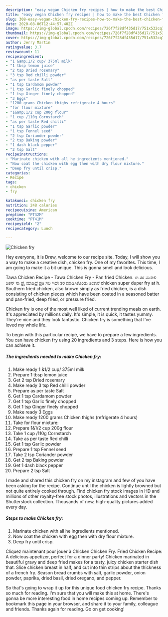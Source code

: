 ```yaml
---
description: "easy vegan Chicken fry recipes | how to make the best Chicken fry"
title: "easy vegan Chicken fry recipes | how to make the best Chicken fry"
slug: 308-easy-vegan-chicken-fry-recipes-how-to-make-the-best-chicken-fry
date: 2020-08-06T12:44:57.402Z
image: https://img-global.cpcdn.com/recipes/726f7f28df435d17/751x532cq70/chicken-fry-recipe-main-photo.jpg
thumbnail: https://img-global.cpcdn.com/recipes/726f7f28df435d17/751x532cq70/chicken-fry-recipe-main-photo.jpg
cover: https://img-global.cpcdn.com/recipes/726f7f28df435d17/751x532cq70/chicken-fry-recipe-main-photo.jpg
author: Jerry Martin
ratingvalue: 3.7
reviewcount: 11
recipeingredient:
- "1 &amp;1/2 cup/ 375ml milk"
- "1 tbsp lemon juice"
- "2 tsp Dried rosemary"
- "3 tsp Red chilli powder"
- "as per taste Salt"
- "1 tsp Cardamom powder"
- "1 tsp Garlic finely chopped"
- "1 tsp Ginger finely chopped"
- "3 Eggs"
- "1200 grams Chicken thighs refrigerate 4 hours"
- "for flour mixture"
- "1&amp;1/2 cup 200g flour"
- "1 cup /110g Cornstarch"
- "as per taste Red chilli"
- "1 tsp Garlic powder"
- "1 tsp Fennel seed"
- "2 tsp Coriander powder"
- "2 tsp Baking powder"
- "1 dash black pepper"
- "2 tsp Salt"
recipeinstructions:
- "Marinate chicken with all he ingredients mentioned."
- "Now coat the chicken with egg then with dry flour mixture."
- "Deep fry until crisp."
categories:
- Recipe
tags:
- chicken
- fry

katakunci: chicken fry 
nutrition: 248 calories
recipecuisine: American
preptime: "PT32M"
cooktime: "PT41M"
recipeyield: "2"
recipecategory: Lunch

---
```



![Chicken fry](https://img-global.cpcdn.com/recipes/726f7f28df435d17/751x532cq70/chicken-fry-recipe-main-photo.jpg)

Hey everyone, it is Drew, welcome to our recipe site. Today, I will show you a way to make a creative dish, chicken fry. One of my favorites. This time, I am going to make it a bit unique. This is gonna smell and look delicious.

Tawa Chicken Recipe - Tawa Chicken Fry - Pan fried Chicken. ಈ ತರ ಮನೇಲಿ ಚಿಕನ್ ನಾ ಪ್ರೈ ಮಾಡಿದ್ರೆ ಪ್ರತಿ ಸಲ ಇದೇ ತರ ಮಾಡಿಸಿಕೊಂಡು ತಿಂತಾರೆ chicken super duper fry at h. Southern fried chicken, also known simply as fried chicken, is a dish consisting of chicken pieces which have been coated in a seasoned batter and pan-fried, deep fried, or pressure fried.

Chicken fry is one of the most well liked of current trending meals on earth. It's appreciated by millions daily. It's simple, it is quick, it tastes yummy. They're nice and they look fantastic. Chicken fry is something that I've loved my whole life.


To begin with this particular recipe, we have to prepare a few ingredients. You can have chicken fry using 20 ingredients and 3 steps. Here is how you can achieve it.

<!--inarticleads1-->

##### The ingredients needed to make Chicken fry:

1. Make ready 1 &amp;1/2 cup/ 375ml milk
1. Prepare 1 tbsp lemon juice
1. Get 2 tsp Dried rosemary
1. Make ready 3 tsp Red chilli powder
1. Prepare as per taste Salt
1. Get 1 tsp Cardamom powder
1. Get 1 tsp Garlic finely chopped
1. Get 1 tsp Ginger finely chopped
1. Make ready 3 Eggs
1. Make ready 1200 grams Chicken thighs (refrigerate 4 hours)
1. Take for flour mixture:
1. Prepare 1&amp;1/2 cup 200g flour
1. Take 1 cup /110g Cornstarch
1. Take as per taste Red chilli
1. Get 1 tsp Garlic powder
1. Prepare 1 tsp Fennel seed
1. Take 2 tsp Coriander powder
1. Get 2 tsp Baking powder
1. Get 1 dash black pepper
1. Prepare 2 tsp Salt


I made and shared this chicken fry on my instagram and few of you have been asking for the recipe. Continue until the chicken is lightly browned but not quite entirely cooked through. Find chicken fry stock images in HD and millions of other royalty-free stock photos, illustrations and vectors in the Shutterstock collection. Thousands of new, high-quality pictures added every day. 

<!--inarticleads2-->

##### Steps to make Chicken fry:

1. Marinate chicken with all he ingredients mentioned.
1. Now coat the chicken with egg then with dry flour mixture.
1. Deep fry until crisp.


Cliquez maintenant pour jouer à Chicken Chicken Fry. Fried Chicken Recipe: A delicious appetizer, perfect for a dinner party! Chicken marinated in beautiful gravy and deep fried makes for a tasty, juicy chicken starter dish that. Slice chicken breast in half, and cut into thin strips about the thickness of a french fry. Season bread crumbs with salt, garlic powder, onion powder, paprika, dried basil, dried oregano, and pepper. 

So that's going to wrap it up for this unique food chicken fry recipe. Thanks so much for reading. I'm sure that you will make this at home. There's gonna be more interesting food in home recipes coming up. Remember to bookmark this page in your browser, and share it to your family, colleague and friends. Thanks again for reading. Go on get cooking!
